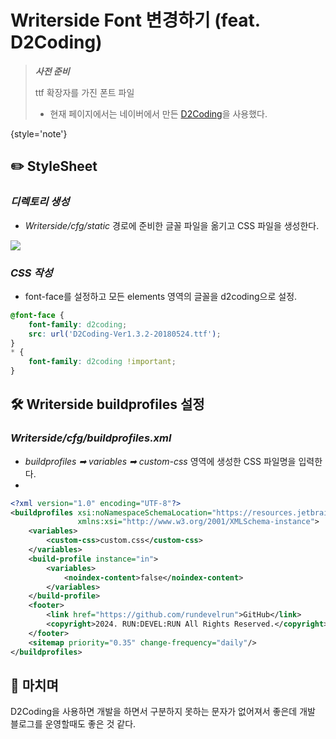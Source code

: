 # Writerside Font 변경하기 (feat. D2Coding)

> ***사전 준비***
>
> ttf 확장자를 가진 폰트 파일
>  - 현재 페이지에서는 네이버에서 만든 [D2Coding](https://github.com/naver/d2codingfont)을 사용했다.
>
{style='note'}

## ✏️ StyleSheet

### ***디렉토리 생성***
- _Writerside/cfg/static_ 경로에 준비한 글꼴 파일을 옮기고 CSS 파일을 생성한다.

![](20241209_132048.png)

### ***CSS 작성***
- font-face를 설정하고 모든 elements 영역의 글꼴을 d2coding으로 설정.

```css
@font-face {
    font-family: d2coding;
    src: url('D2Coding-Ver1.3.2-20180524.ttf');
}
* {
    font-family: d2coding !important;
}
```

## 🛠️ Writerside buildprofiles 설정

### ***Writerside/cfg/buildprofiles.xml***
- *buildprofiles ➡ variables ➡ custom-css* 영역에 생성한 CSS 파일명을 입력한다.
- 
```xml
<?xml version="1.0" encoding="UTF-8"?>
<buildprofiles xsi:noNamespaceSchemaLocation="https://resources.jetbrains.com/writerside/1.0/build-profiles.xsd"
               xmlns:xsi="http://www.w3.org/2001/XMLSchema-instance">
    <variables>
        <custom-css>custom.css</custom-css>
    </variables>
    <build-profile instance="in">
        <variables>
            <noindex-content>false</noindex-content>
        </variables>
    </build-profile>
    <footer>
        <link href="https://github.com/rundevelrun">GitHub</link>
        <copyright>2024. RUN:DEVEL:RUN All Rights Reserved.</copyright>
    </footer>
    <sitemap priority="0.35" change-frequency="daily"/>
</buildprofiles>
```

## 👋 마치며
D2Coding을 사용하면 개발을 하면서 구분하지 못하는 문자가 없어져서 좋은데 개발 블로그를 운영할때도 좋은 것 같다.




